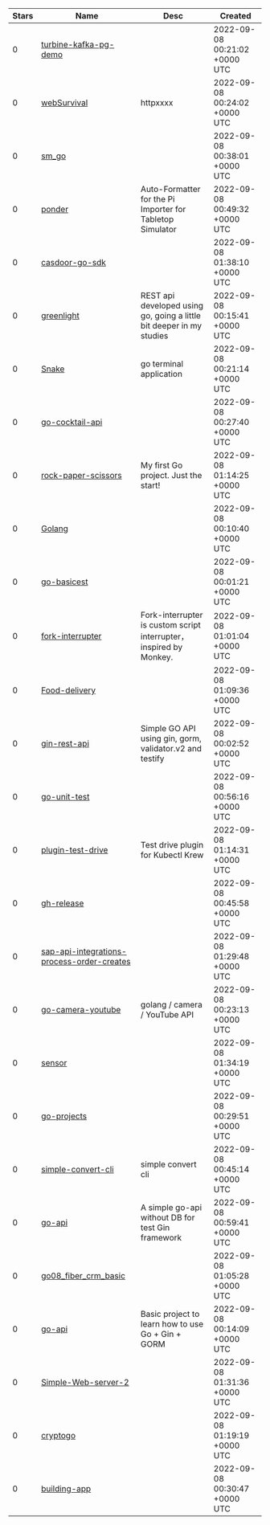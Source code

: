 | Stars | Name | Desc | Created | 
| ----- | ------- | ------------- | ------------- |
| 0 | [turbine-kafka-pg-demo](https://github.com/ahmeroxa/turbine-kafka-pg-demo) |  | 2022-09-08 00:21:02 +0000 UTC |
| 0 | [webSurvival](https://github.com/m1n9yu3/webSurvival) | httpxxxx | 2022-09-08 00:24:02 +0000 UTC |
| 0 | [sm_go](https://github.com/qiuzhanghua/sm_go) |  | 2022-09-08 00:38:01 +0000 UTC |
| 0 | [ponder](https://github.com/MooseOnTehLoose/ponder) | Auto-Formatter for the Pi Importer for Tabletop Simulator | 2022-09-08 00:49:32 +0000 UTC |
| 0 | [casdoor-go-sdk](https://github.com/zhangyucumt/casdoor-go-sdk) |  | 2022-09-08 01:38:10 +0000 UTC |
| 0 | [greenlight](https://github.com/gmateusjose/greenlight) | REST api developed using go, going a little bit deeper in my studies | 2022-09-08 00:15:41 +0000 UTC |
| 0 | [Snake](https://github.com/magana272/Snake) | go terminal application | 2022-09-08 00:21:14 +0000 UTC |
| 0 | [go-cocktail-api](https://github.com/ESedrak/go-cocktail-api) |  | 2022-09-08 00:27:40 +0000 UTC |
| 0 | [rock-paper-scissors](https://github.com/marcosdly/rock-paper-scissors) | My first Go project. Just the start! | 2022-09-08 01:14:25 +0000 UTC |
| 0 | [Golang](https://github.com/Oluscosco/Golang) |  | 2022-09-08 00:10:40 +0000 UTC |
| 0 | [go-basicest](https://github.com/NazmusSayad/go-basicest) |  | 2022-09-08 00:01:21 +0000 UTC |
| 0 | [fork-interrupter](https://github.com/LinkSyk/fork-interrupter) | Fork-interrupter is custom script interrupter，inspired by Monkey. | 2022-09-08 01:01:04 +0000 UTC |
| 0 | [Food-delivery](https://github.com/NangTX/Food-delivery) |  | 2022-09-08 01:09:36 +0000 UTC |
| 0 | [gin-rest-api](https://github.com/ScreamingArrow/gin-rest-api) | Simple GO API using gin, gorm, validator.v2 and testify | 2022-09-08 00:02:52 +0000 UTC |
| 0 | [go-unit-test](https://github.com/aarie33/go-unit-test) |  | 2022-09-08 00:56:16 +0000 UTC |
| 0 | [plugin-test-drive](https://github.com/nicholastcs/plugin-test-drive) | Test drive plugin for Kubectl Krew | 2022-09-08 01:14:31 +0000 UTC |
| 0 | [gh-release](https://github.com/ieee0824/gh-release) |  | 2022-09-08 00:45:58 +0000 UTC |
| 0 | [sap-api-integrations-process-order-creates](https://github.com/latonaio/sap-api-integrations-process-order-creates) |  | 2022-09-08 01:29:48 +0000 UTC |
| 0 | [go-camera-youtube](https://github.com/MasanoriIwakura/go-camera-youtube) | golang / camera / YouTube API | 2022-09-08 00:23:13 +0000 UTC |
| 0 | [sensor](https://github.com/nishi2460/sensor) |  | 2022-09-08 01:34:19 +0000 UTC |
| 0 | [go-projects](https://github.com/brianqian/go-projects) |  | 2022-09-08 00:29:51 +0000 UTC |
| 0 | [simple-convert-cli](https://github.com/fandytic/simple-convert-cli) | simple convert cli | 2022-09-08 00:45:14 +0000 UTC |
| 0 | [go-api](https://github.com/johnsoncwb/go-api) | A simple go-api without DB for test Gin framework | 2022-09-08 00:59:41 +0000 UTC |
| 0 | [go08_fiber_crm_basic](https://github.com/grzelkowska/go08_fiber_crm_basic) |  | 2022-09-08 01:05:28 +0000 UTC |
| 0 | [go-api](https://github.com/matheusfenolio/go-api) | Basic project to learn how to use Go + Gin + GORM | 2022-09-08 00:14:09 +0000 UTC |
| 0 | [Simple-Web-server-2](https://github.com/witterquick/Simple-Web-server-2) |  | 2022-09-08 01:31:36 +0000 UTC |
| 0 | [cryptogo](https://github.com/CryptoGoIIE/cryptogo) |  | 2022-09-08 01:19:19 +0000 UTC |
| 0 | [building-app](https://github.com/gic-mukesh/building-app) |  | 2022-09-08 00:30:47 +0000 UTC |

